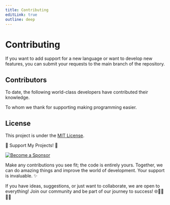 ```yaml
---
title: Contributing
editLink: true
outline: deep
---
```


<script setup>
import { VPTeamMembers } from 'vitepress/theme'

const members = [
  {
    avatar: 'https://avatars.githubusercontent.com/u/91748598?v=4',
    name: 'Raúl Mauricio Uñate Castro',
    title: 'Creator | Bogotá DC - Colombia',
    links: [
      { icon: 'github', link: 'https://github.com/rmunate'},
      { icon: 'linkedin', link: 'https://www.linkedin.com/in/raul-mauricio-unate-castro/' },
      { icon: 'facebook', link: 'https://www.facebook.com/people/Code-Maestro/100093438305767/' },
      { icon: 'instagram', link: 'https://www.instagram.com/code.maestro/' },
      { icon: 'twitter', link: 'https://twitter.com/rmunate' },
    ]
  },{
    avatar: 'https://avatars.githubusercontent.com/u/56381478?v=4',
    name: 'Siros Fakhri',
    title: 'Developer | Iran/Tabriz',
    links: [
      { icon: 'github', link: 'https://github.com/sirosfakhri'},
    ]
  },{
    avatar: 'https://avatars.githubusercontent.com/u/18355852?v=4',
    name: 'Er. Ashok Devatwal',
    title: 'Developer | Alwar-Rajasthan',
    links: [
      { icon: 'github', link: 'https://github.com/ashokdevatwal'},
    ]
  },{
    avatar: 'https://avatars.githubusercontent.com/u/12556170?v=4',
    name: 'Olsza',
    title: 'Developer | Warszawa',
    links: [
      { icon: 'github', link: 'https://github.com/olsza'},
    ]
  },{
    avatar: 'https://avatars.githubusercontent.com/u/1346373?v=4',
    name: 'Jens Twesmann',
    title: 'Developer | Soest, Germany',
    links: [
      { icon: 'github', link: 'https://github.com/jetwes'},
    ]
  },{
    avatar: 'https://avatars.githubusercontent.com/u/51100789?v=4',
    name: 'John Alejandro Diaz Pinilla',
    title: 'Developer | Bogotá DC - Colombia',
    links: [
      { icon: 'github', link: 'https://github.com/alejandrodiazpinilla'},
    ]
  },{
    avatar: 'https://avatars.githubusercontent.com/u/10488154?v=4',
    name: 'Gabriel Rausch',
    title: 'Developer | Petrolina - PE, Brasil',
    links: [
      { icon: 'github', link: 'https://github.com/gdsrmygdsrjr'},
    ]
  },{
    avatar: 'https://avatars.githubusercontent.com/u/7442695?v=4',
    name: 'Frank Sepulveda',
    title: 'Developer | La Paz MX',
    links: [
      { icon: 'github', link: 'https://github.com/socieboy'},
    ]
  },{
    avatar: 'https://avatars.githubusercontent.com/u/56961917?v=4',
    name: 'Ngô Quốc Đạt',
    title: 'Developer | Ho Chi Minh, Vietnam',
    links: [
      { icon: 'github', link: 'https://github.com/datlechin'},
    ]
  }
]
</script>

# Contributing

If you want to add support for a new language or want to develop new features, you can submit your requests to the main branch of the repository.

## Contributors

To date, the following world-class developers have contributed their knowledge.

To whom we thank for supporting making programming easier.

<VPTeamMembers size="small" :members="members" />

## License
This project is under the [MIT License](https://choosealicense.com/licenses/mit/).

🌟 Support My Projects! 🚀

[![Become a Sponsor](https://img.shields.io/badge/-Become%20a%20Sponsor-blue?style=for-the-badge&logo=github)](https://github.com/sponsors/rmunate)

Make any contributions you see fit; the code is entirely yours. Together, we can do amazing things and improve the world of development. Your support is invaluable. ✨

If you have ideas, suggestions, or just want to collaborate, we are open to everything! Join our community and be part of our journey to success! 🌐👩‍💻👨‍💻